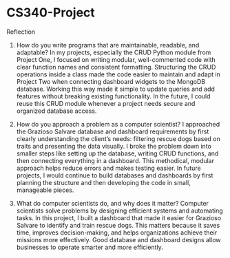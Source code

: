 # CS340-Project

Reflection
1. How do you write programs that are maintainable, readable, and adaptable?
In my projects, especially the CRUD Python module from Project One, I focused on writing modular, well-commented code with clear function names and consistent formatting. Structuring the CRUD operations inside a class made the code easier to maintain and adapt in Project Two when connecting dashboard widgets to the MongoDB database. Working this way made it simple to update queries and add features without breaking existing functionality. In the future, I could reuse this CRUD module whenever a project needs secure and organized database access.

2. How do you approach a problem as a computer scientist?
I approached the Grazioso Salvare database and dashboard requirements by first clearly understanding the client’s needs: filtering rescue dogs based on traits and presenting the data visually. I broke the problem down into smaller steps like setting up the database, writing CRUD functions, and then connecting everything in a dashboard. This methodical, modular approach helps reduce errors and makes testing easier. In future projects, I would continue to build databases and dashboards by first planning the structure and then developing the code in small, manageable pieces.

3. What do computer scientists do, and why does it matter?
Computer scientists solve problems by designing efficient systems and automating tasks. In this project, I built a dashboard that made it easier for Grazioso Salvare to identify and train rescue dogs. This matters because it saves time, improves decision-making, and helps organizations achieve their missions more effectively. Good database and dashboard designs allow businesses to operate smarter and more efficiently.
